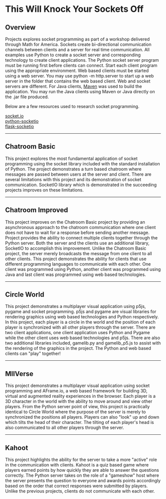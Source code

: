 This Will Knock Your Sockets Off
================================
<h2>Overview</h2>
<p>
Projects explores socket programming as part of a workshop delivered through Math for America. Sockets create bi-directional communication channels between clients and a server for real time communication.  All examples use Python to create a socket server and corresponding technology to create client applications. The Python socket server program must be running first before clients can connect.  Start each client program using the appropriate environment.  Web based clients must be started using a web server.  You may use python -m http.server to start up a web server in the folder that contains the web based client. Web and socket servers are different. For Java clients, <a href="https://www.tutorialspoint.com/maven/index.htm" target="_blank">Maven</a> was used to build the application.  You may run the Java clients using Maven or Java directly on the .jar file produced.

Below are a few resources used to research socket programming.
</p>
<a target="_blank" href="https://socket.io/">socket.io</a><br>
<a target="_blank" href="https://python-socketio.readthedocs.io/en/stable/index.html">
python-socketio</a><br>
<a target="_blank" href="https://flask-socketio.readthedocs.io/en/latest/index.html">
flask-socketio</a><br>

<hr>
<h2>Chatroom Basic</h2>
<p>
This project explores the most fundamental application of socket programming using the socket library included with the standard installation of Python.
The project demonstrates a turn based chatroom where messages are passed between users at the server and client.  There are several limitations with this project and its demonstration of socket communication.  SocketIO library which is demonstrated in the succeeding projects improves on these limitations. 
</p>
<hr>
<h2>Chatroom Improved</h2>
<p>
This project improves on the Chatroom Basic project by providing an asynchronous approach to the chatroom communication where one client does not have to wait for a response before sending another message.  Project provides the ability to connect multiple clients together through the Python server.  Both the server and the clients use an additional library, SocketIO to accomplish this improvement. Unlike the Chatroom Basic project, the server merely broadcasts the message from one client to all other clients.  This project demonstrates the ability for clients that use different programming languages to communicate with each other. One client was programmed using Python, another client was programmed using Java and last client was programmed using web based technologies. 
</p>
<hr>
<h2>Circle World</h2>
<p>
This project demonstrates a multiplayer visual application using p5js, pygame and socket programming. p5js and pygame are visual libraries for rendering graphics using web based technologies and Python respectively. In this project, each player is a circle in the world and the position of each player is synchronized with all other players through the server.  There are two client applications, one client application uses Python and Pygame while the other client uses web based technologies and p5js.  There are also two additional libraries included, gamelib.py and gamelib_p5.js to assist with the rendering of the graphics in the project.  The Python and web based clients can "play" together!
</p>
<hr>
<h2> MIIVerse </h2>
<p>
This project demonstrates a multiplayer visual application using socket programming and AFrame.io, a web based framework for building 3D, virtual and augmented reality experiences in the browser.  Each player is a 3D character in the world with the ability to move around and view other players.  From the Python server point of view, this project is practically identical to Circle World where the purpose of the server is merely to synchronized the positions all players. Players can also "look" up and down which tilts the head of their character.  The tilting of each player's head is also communicated to all other players through the server.
</p>
<hr>
<h2>Kahoot</h2>
<p>
This project highlights the ability for the server to take a more "active" role in the communication with clients.  Kahoot is a quiz based game where players earned points by how quickly they are able to answer the questions correctly.  The Python server takes on the role of a "gameshow" host where the server presents the question to everyone and awards points accordingly based on the order that correct responses were submitted by players.  Unlike the previous projects, clients do not communicate with each other.
</p>